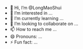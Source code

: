 - 👋 Hi, I’m @LongMaoShui
- 👀 I’m interested in ...
- 🌱 I’m currently learning ...
- 💞️ I’m looking to collaborate on ...
- 📫 How to reach me ...
- 😄 Pronouns: ...
- ⚡ Fun fact: ...

<!---
LongMaoShui/LongMaoShui is a ✨ special ✨ repository because its `README.md` (this file) appears on your GitHub profile.
You can click the Preview link to take a look at your changes.
--->
